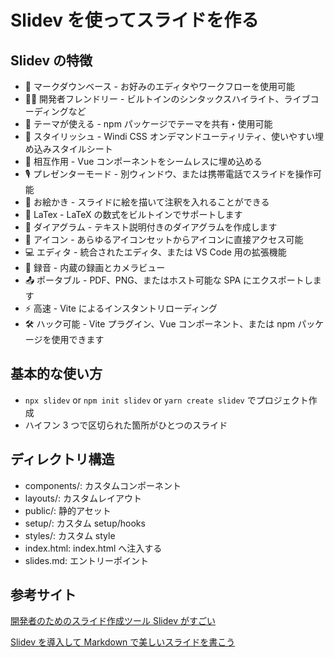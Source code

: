 # Slidev を使ってスライドを作る

## Slidev の特徴
- 📝 マークダウンベース - お好みのエディタやワークフローを使用可能
- 👨‍💻 開発者フレンドリー - ビルトインのシンタックスハイライト、ライブコーディングなど
- 🎨 テーマが使える - npm パッケージでテーマを共有・使用可能
- 🌈 スタイリッシュ - Windi CSS オンデマンドユーティリティ、使いやすい埋め込みスタイルシート
- 🤹 相互作用 - Vue コンポーネントをシームレスに埋め込める
- 🎙 プレゼンターモード - 別ウィンドウ、または携帯電話でスライドを操作可能
- 🎨 お絵かき - スライドに絵を描いて注釈を入れることができる
- 🧮 LaTex - LaTeX の数式をビルトインでサポートします
- 📰 ダイアグラム - テキスト説明付きのダイアグラムを作成します
- 🌟 アイコン - あらゆるアイコンセットからアイコンに直接アクセス可能
- 💻 エディタ - 統合されたエディタ、または VS Code 用の拡張機能
- 🎥 録音 - 内蔵の録画とカメラビュー
- 📤 ポータブル - PDF、PNG、またはホスト可能な SPA にエクスポートします
- ⚡️ 高速 - Vite によるインスタントリローディング
- 🛠 ハック可能 - Vite プラグイン、Vue コンポーネント、または npm パッケージを使用できます

## 基本的な使い方
- `npx slidev` or `npm init slidev` or `yarn create slidev` でプロジェクト作成
- ハイフン 3 つで区切られた箇所がひとつのスライド

## ディレクトリ構造
- components/: カスタムコンポーネント
- layouts/: カスタムレイアウト
- public/: 静的アセット
- setup/: カスタム setup/hooks
- styles/: カスタム style
- index.html: index.html へ注入する
- slides.md: エントリーポイント

## 参考サイト
[開発者のためのスライド作成ツール Slidev がすごい](https://zenn.dev/ryo_kawamata/articles/introduce-slidev)

[Slidev を導入して Markdown で美しいスライドを書こう](https://qiita.com/loftkun/items/2fbeddc9449eb5d85dfd)
